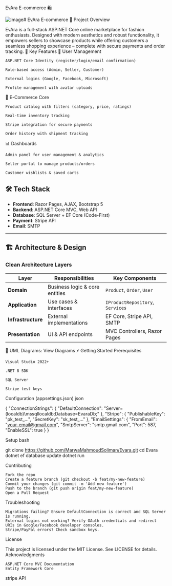 EvAra E-commerce 🛍️

![image](https://github.com/user-attachments/assets/18c680e6-eb59-4bc7-92e9-c7da76974937)# EvAra E-commerce 🛒
Project Overview

EvAra is a full-stack ASP.NET Core online marketplace for fashion enthusiasts. Designed with modern aesthetics and robust functionality, it empowers sellers to showcase products while offering customers a seamless shopping experience – complete with secure payments and order tracking.
🌟 Key Features
👤 User Management

    ASP.NET Core Identity (register/login/email confirmation)

    Role-based access (Admin, Seller, Customer)

    External logins (Google, Facebook, Microsoft)

    Profile management with avatar uploads

🛒 E-Commerce Core

    Product catalog with filters (category, price, ratings)

    Real-time inventory tracking

    Stripe integration for secure payments

    Order history with shipment tracking

📊 Dashboards

    Admin panel for user management & analytics

    Seller portal to manage products/orders

    Customer wishlists & saved carts


## 🛠️ Tech Stack

- **Frontend**: Razor Pages, AJAX, Bootstrap 5
- **Backend**: ASP.NET Core MVC, Web API
- **Database**: SQL Server + EF Core (Code-First)
- **Payment**: Stripe API
- **Email**: SMTP 

- ---
## 🏗️ Architecture & Design

### Clean Architecture Layers

| **Layer**         | **Responsibilities**              | **Key Components**               |
|-------------------|-----------------------------------|----------------------------------|
| **Domain**        | Business logic & core entities    | `Product`, `Order`, `User`       |
| **Application**   | Use cases & interfaces            | `IProductRepository`, `Services` |
| **Infrastructure**| External implementations          | EF Core, Stripe API, SMTP        |
| **Presentation**  | UI & API endpoints                | MVC Controllers, Razor Pages     |

📌 UML Diagrams: View Diagrams
⚡ Getting Started
Prerequisites

    Visual Studio 2022+

    .NET 8 SDK

    SQL Server

    Stripe test keys

Configuration (appsettings.json)
json

{
  "ConnectionStrings": {
    "DefaultConnection": "Server=(localdb)\\mssqllocaldb;Database=EvaraDb;"
  },
  "Stripe": {
    "PublishableKey": "pk_test_...",
    "SecretKey": "sk_test_..."
  },
  "EmailSettings": {
    "FromEmail": "your-email@gmail.com",
    "SmtpServer": "smtp.gmail.com",
    "Port": 587,
    "EnableSSL": true
  }
}

Setup
bash

git clone https://github.com/MarwaMahmoudSoliman/Evara.git
cd Evara
dotnet ef database update
dotnet run


Contributing

    Fork the repo
    Create a feature branch (git checkout -b feat/my-new-feature)
    Commit your changes (git commit -m 'Add new feature')
    Push to the branch (git push origin feat/my-new-feature)
    Open a Pull Request

Troubleshooting

    Migrations failing? Ensure DefaultConnection is correct and SQL Server is running.
    External logins not working? Verify OAuth credentials and redirect URIs in Google/Facebook developer consoles.
    Stripe/PayPal errors? Check sandbox keys.

License

This project is licensed under the MIT License. See LICENSE for details.
Acknowledgments

    ASP.NET Core MVC Documentation
    Entity Framework Core
   stripe API



